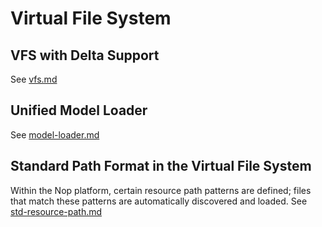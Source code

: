# Virtual File System

## VFS with Delta Support

See [vfs.md](vfs.md)

## Unified Model Loader

See [model-loader.md](model-loader.md)

## Standard Path Format in the Virtual File System

Within the Nop platform, certain resource path patterns are defined; files that match these patterns are automatically discovered and loaded. See [std-resource-path.md](std-resource-path.md)
<!-- SOURCE_MD5:4ca636470f73937602167ded5ca1ad86-->
